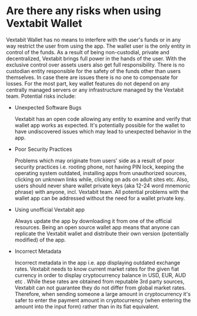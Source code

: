 # Are there any risks when using Vextabit Wallet

Vextabit Wallet has no means to interfere with the user's funds or in any way restrict the user from using the app. The wallet user is the only entity in control of the funds.
As a result of being non-custodial, private and decentralized, Vextabit brings full power in the hands of the user. With the exclusive control over assets users also get full responsibility. There is no custodian entity responsible for the safety of the funds other than users themselves. In case there are issues there is no one to compensate for losses.
For the most part, key wallet features do not depend on any centrally managed servers or any infrastructure managed by the Vextabit team.
Potential risks include:

- Unexpected Software Bugs

  Vextabit has an open code allowing any entity to examine and verify that wallet app works as expected. It's potentially possible for the wallet to have undiscovered issues which may lead to unexpected behavior in the app.


- Poor Security Practices

  Problems which may originate from users' side as a result of poor security practices i.e. rooting phone, not having PIN lock, keeping the operating system outdated, installing apps from unauthorized sources, clicking on unknown links while, clicking on ads on adult sites etc. Also, users should never share wallet private keys (aka 12-24 word mnemonic phrase) with anyone, incl. Vextabit team. All potential problems with the wallet app can be addressed without the need for a wallet private key.


- Using unofficial Vextabit app

  Always update the app by downloading it from one of the official resources. Being an open source wallet app means that anyone can replicate the Vextabit wallet and distribute their own version (potentially modified) of the app.


- Incorrect Metadata

  Incorrect metadata in the app i.e. app displaying outdated exchange rates. Vextabit needs to know current market rates for the given fiat currency in order to display cryptocurrency balance in USD, EUR, AUD etc . While these rates are obtained from reputable 3rd party sources, Vextabit can not guarantee they do not differ from global market rates. Therefore, when sending someone a large amount in cryptocurrency it's safer to enter the payment amount in cryptocurrency (when entering the amount into the input form) rather than in its fiat equivalent.
